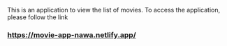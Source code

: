 This is an application to view the list of movies. To access the application, please follow the link
### https://movie-app-nawa.netlify.app/
